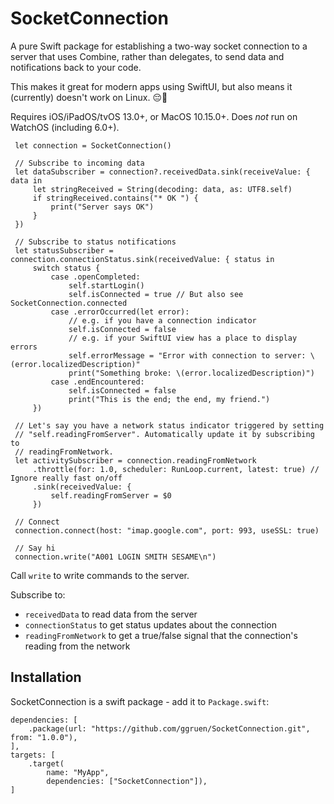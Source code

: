 # SocketConnection

A pure Swift package for establishing a two-way socket connection to a server that uses
Combine, rather than delegates, to send data and notifications back to your code.

This makes it great for modern apps using SwiftUI, but also means it (currently) doesn't work on
Linux. 😔🐧

Requires iOS/iPadOS/tvOS 13.0+, or MacOS 10.15.0+. Does _not_ run on WatchOS (including 6.0+).

     let connection = SocketConnection()

     // Subscribe to incoming data
     let dataSubscriber = connection?.receivedData.sink(receiveValue: { data in
         let stringReceived = String(decoding: data, as: UTF8.self)
         if stringReceived.contains("* OK ") {
             print("Server says OK")
         }
     })

     // Subscribe to status notifications
     let statusSubscriber = connection.connectionStatus.sink(receivedValue: { status in
         switch status {
             case .openCompleted:
                 self.startLogin()
                 self.isConnected = true // But also see SocketConnection.connected
             case .errorOccurred(let error):
                 // e.g. if you have a connection indicator
                 self.isConnected = false
                 // e.g. if your SwiftUI view has a place to display errors
                 self.errorMessage = "Error with connection to server: \(error.localizedDescription)"
                 print("Something broke: \(error.localizedDescription)")
             case .endEncountered:
                 self.isConnected = false
                 print("This is the end; the end, my friend.")
         })

     // Let's say you have a network status indicator triggered by setting
     // "self.readingFromServer". Automatically update it by subscribing to
     // readingFromNetwork.
     let activitySubscriber = connection.readingFromNetwork
         .throttle(for: 1.0, scheduler: RunLoop.current, latest: true) // Ignore really fast on/off
         .sink(receivedValue: {
             self.readingFromServer = $0
         })

     // Connect
     connection.connect(host: "imap.google.com", port: 993, useSSL: true)

     // Say hi
     connection.write("A001 LOGIN SMITH SESAME\n")

 Call `write` to write commands to the server.

 Subscribe to:
 - `receivedData` to read data from the server
 - `connectionStatus` to get status updates about the connection
 - `readingFromNetwork` to get a true/false signal that the connection's reading from the network

## Installation

SocketConnection is a swift package - add it to `Package.swift`:

    dependencies: [
        .package(url: "https://github.com/ggruen/SocketConnection.git", from: "1.0.0"),
    ],
    targets: [
        .target(
            name: "MyApp",
            dependencies: ["SocketConnection"]),
    ]
